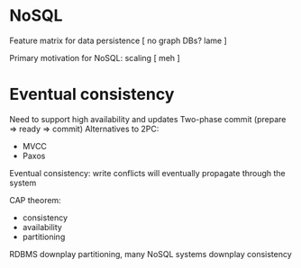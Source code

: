 # NoSQL
Feature matrix for data persistence
[ no graph DBs? lame ]

Primary motivation for NoSQL: scaling
[ meh ]

# Eventual consistency
Need to support high availability and updates
Two-phase commit (prepare => ready => commit)
Alternatives to 2PC: 
* MVCC
* Paxos

Eventual consistency: write conflicts will eventually propagate through the system

CAP theorem:
* consistency
* availability
* partitioning

RDBMS downplay partitioning, many NoSQL systems downplay consistency

